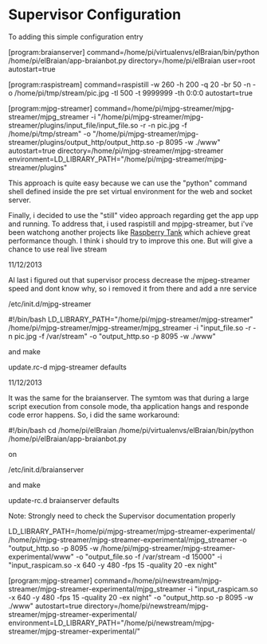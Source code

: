 Supervisor Configuration
========================

To adding this simple configuration entry

[program:braianserver]
command=/home/pi/virtualenvs/elBraian/bin/python /home/pi/elBraian/app-braianbot.py
directory=/home/pi/elBraian
user=root
autostart=true


[program:raspistream]
command=raspistill -w 260 -h 200 -q 20 -br 50 -n -o /home/pi/tmp/stream/pic.jpg -tl 500 -t 9999999 -th 0:0:0
autostart=true

[program:mjpg-streamer]
command=/home/pi/mjpg-streamer/mjpg-streamer/mjpg_streamer -i "/home/pi/mjpg-streamer/mjpg-streamer/plugins/input_file/input_file.so -r -n pic.jpg -f /home/pi/tmp/stream" -o "/home/pi/mjpg-streamer/mjpg-streamer/plugins/output_http/output_http.so -p 8095 -w ./www"
autostart=true
directory=/home/pi/mjpg-streamer/mjpg-streamer
environment=LD_LIBRARY_PATH="/home/pi/mjpg-streamer/mjpg-streamer/plugins"	


This approach is quite easy because we can use the "python" command shell defined inside the pre set virtual environment for the web and socket server.

Finally, i decided to use the "still" video approach regarding get the app upp and running. To address that, i used raspistill and mpjpg-streamer, but i've been watchong another projects like [Raspberry Tank](http://raspberrytank.ianrenton.com/) which achieve great performance though. I think i should try to improve this one. But will give a chance to use real live stream



11/12/2013

Al last i figured out that supervisor process decrease the mjpeg-streamer speed and dont know why, so i removed it from there and add a nre service

/etc/init.d/mjpg-streamer

#!/bin/bash
LD_LIBRARY_PATH="/home/pi/mjpg-streamer/mjpg-streamer" /home/pi/mjpg-streamer/mjpg-streamer/mjpg_streamer -i "input_file.so -r -n pic.jpg -f /var/stream" -o "output_http.so -p 8095 -w ./www"

and make

update.rc-d mjpg-streamer defaults

11/12/2013

It was the same for the braianserver. The symtom was that during a large script execution from console mode, tha application hangs and responde code error happens. 
So, i did the same workaround:

#!/bin/bash
cd /home/pi/elBraian
/home/pi/virtualenvs/elBraian/bin/python /home/pi/elBraian/app-braianbot.py

on 

/etc/init.d/braianserver

and make

update-rc.d braianserver defaults


Note: Strongly need to check the Supervisor documentation properly


LD_LIBRARY_PATH=/home/pi/mjpg-streamer/mjpg-streamer-experimental/ /home/pi/mjpg-streamer/mjpg-streamer-experimental/mjpg_streamer -o "output_http.so -p 8095 -w /home/pi/mjpg-streamer/mjpg-streamer-experimental/www" -o "output_file.so -f /var/stream  -d 15000" -i "input_raspicam.so -x 640 -y 480 -fps 15  -quality 20 -ex night"




[program:mjpg-streamer]
command=/home/pi/newstream/mjpg-streamer/mjpg-streamer-experimental/mjpg_streamer -i "input_raspicam.so -x 640 -y 480 -fps 15 -quality 20 -ex night" -o "output_http.so -p 8095 -w ./www"
autostart=true
directory=/home/pi/newstream/mjpg-streamer/mjpg-streamer-experimental/
environment=LD_LIBRARY_PATH="/home/pi/newstream/mjpg-streamer/mjpg-streamer-experimental/"


